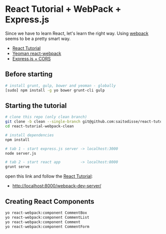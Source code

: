 # React Tutorial + WebPack + Express.js

Since we have to learn React, let's learn the right way. Using [webpack](https://github.com/webpack/webpack) seems to be a pretty smart way.

- [React Tutorial](http://facebook.github.io/react/docs/tutorial.html)
- [Yeoman react-webpack](https://www.npmjs.com/package/generator-react-webpack)
- [Express.js + CORS](http://enable-cors.org/server_expressjs.html)


## Before starting

```sh
# install grunt, gulp, bower and yeoman - globally
[sudo] npm install -g yo bower grunt-cli gulp
```


## Starting the tutorial

```sh
# clone this repo (only clean branch)
git clone -b clean --single-branch git@github.com:saitodisse/react-tutorial-webpack.git react-tutorial-webpack-clean
cd react-tutorial-webpack-clean

# install dependencies
npm install

# tab 1 - start express.js server -> localhost:3000
node server.js

# tab 2 - start react app         -> localhost:8000
grunt serve
```

open this link and follow the [React Tutorial](http://facebook.github.io/react/docs/tutorial.html):

- [http://localhost:8000/webpack-dev-server/](http://localhost:8000/webpack-dev-server/)


## Creating React Components
```sh
yo react-webpack:component CommentBox
yo react-webpack:component CommentList
yo react-webpack:component Comment
yo react-webpack:component CommentForm
```
